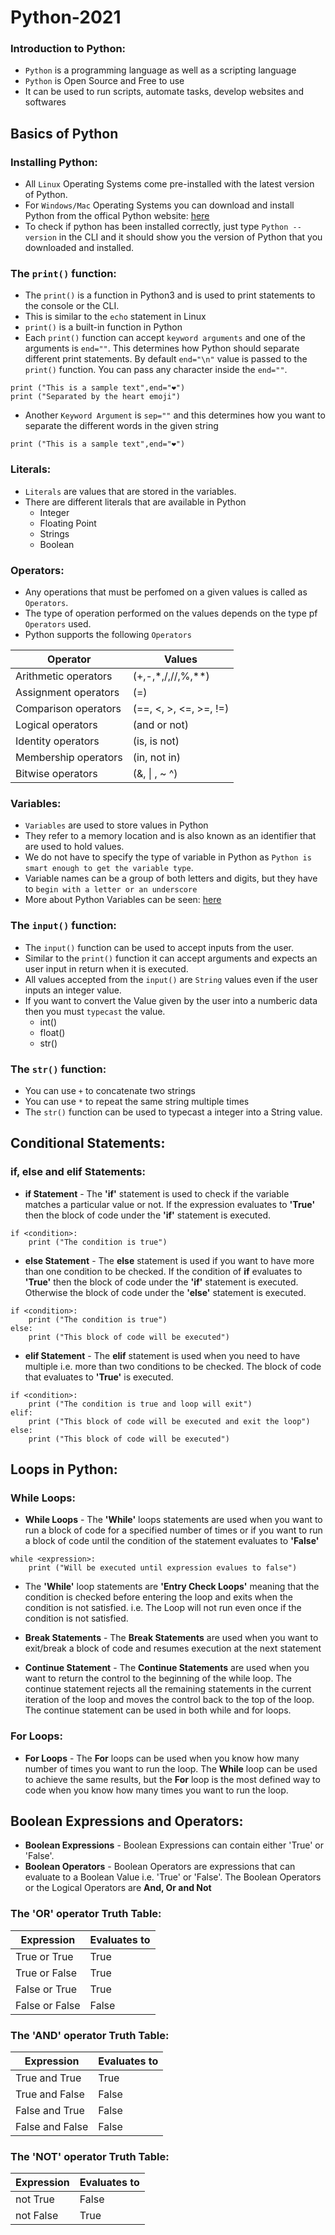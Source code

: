 # Python-2021

### Introduction to Python:

- `Python` is a programming language as well as a scripting language
- `Python` is Open Source and Free to use
- It can be used to run scripts, automate tasks, develop websites and softwares

## Basics of Python

### Installing Python:

- All `Linux` Operating Systems come pre-installed with the latest version of Python.
- For `Windows/Mac` Operating Systems you can download and install Python from the offical Python website: [here](https://www.python.org/downloads/release/python-3100/)
- To check if python has been installed correctly, just type `Python --version` in the CLI and it should show you the version of Python that you downloaded and installed.

### The `print()` function:

- The `print()` is a function in Python3 and is used to print statements to the console or the CLI.
- This is similar to the `echo` statement in Linux
- `print()` is a built-in function in Python
- Each `print()` function can accept `keyword arguments` and one of the arguments is `end=""`. This determines how Python should separate different print statements. By default `end="\n"` value is passed to the `print()` function. You can pass any character inside the `end=""`.
```
print ("This is a sample text",end="❤️")
print ("Separated by the heart emoji")
```
- Another `Keyword Argument` is `sep=""` and this determines how you want to separate the different words in the given string
```
print ("This is a sample text",end="❤️")
```

### Literals:

- `Literals` are values that are stored in the variables.
- There are different literals that are available in Python
  - Integer
  - Floating Point
  - Strings
  - Boolean
  
### Operators:

- Any operations that must be perfomed on a given values is called as `Operators`.
- The type of operation performed on the values depends on the type pf `Operators` used.
- Python supports the following `Operators`

|  **Operator**        | **Values**             |
| -------------------- | ---------------------- |
| Arithmetic operators | (+,-,*,/,//,%,**)      |
| Assignment operators | (=)                    |
| Comparison operators | (==, <, >, <=, >=, !=) |
| Logical operators    | (and or not)           |
| Identity operators   | (is, is not)           |
| Membership operators | (in, not in)           |
| Bitwise operators    | (&, \| , ~ ^)          |

### Variables:

- `Variables` are used to store values in Python
- They refer to a memory location and is also known as an identifier that are used to hold values.
- We do not have to specify the type of variable in Python as `Python is smart enough to get the variable type`.
- Variable names can be a group of both letters and digits, but they have to `begin with a letter or an underscore`
- More about Python Variables can be seen: [here](https://www.javatpoint.com/python-variables)

### The `input()` function:

- The `input()` function can be used to accept inputs from the user.
- Similar to the `print()` function it can accept arguments and expects an user input in return when it is executed.
- All values accepted from the `input()` are `String` values even if the user inputs an integer value.
- If you want to convert the Value given by the user into a numberic data then you must `typecast` the value.
  - int()
  - float()
  - str()

### The `str()` function:

- You can use `+` to concatenate two strings
- You can use `*` to repeat the same string multiple times
- The `str()` function can be used to typecast a integer into a String value.

## Conditional Statements:

### if, else and elif Statements:

- **if Statement** - The **'if'** statement is used to check if the variable matches a particular value or not. If the expression evaluates to **'True'** then the block of code under the **'if'** statement is executed. 

```
if <condition>:
    print ("The condition is true")
```

- **else Statement** - The **else** statement is used if you want to have more than one condition to be checked. If the condition of **if** evaluates to **'True'** then the block of code under the **'if'** statement is executed. Otherwise the block of code under the **'else'** statement is executed. 

```
if <condition>:
    print ("The condition is true")
else:
    print ("This block of code will be executed")
```

- **elif Statement** - The **elif** statement is used when you need to have multiple i.e. more than two conditions to be checked. The block of code that evaluates to **'True'** is executed.


```
if <condition>:
    print ("The condition is true and loop will exit")
elif:
    print ("This block of code will be executed and exit the loop")
else:
    print ("This block of code will be executed")
```

## Loops in Python:

### While Loops:

- **While Loops** - The **'While'** loops statements are used when you want to run a block of code for a specified number of times or if you want to run a block of code until the condition of the statement evaluates to **'False'**

```
while <expression>:
    print ("Will be executed until expression evalues to false")    
```

- The **'While'** loop statements are **'Entry Check Loops'** meaning that the condition is checked before entering the loop and exits when the condition is not satisfied. i.e. The Loop will not run even once if the condition is not satisfied.

- **Break Statements** -  The **Break Statements** are used when you want to exit/break a block of code and resumes execution at the next statement    

- **Continue Statement** - The **Continue Statements** are used when you want to return the control to the beginning of the while loop. The continue statement rejects all the remaining statements in the current iteration of the loop and moves the control back to the top of the loop. The continue statement can be used in both while and for loops.

### For Loops:

- **For Loops** - The **For** loops can be used when you know how many number of times you want to run the loop. The **While** loop can be used to achieve the same results, but the **For** loop is the most defined way to code when you know how many times you want to run the loop.

## Boolean Expressions and Operators:

- **Boolean Expressions** - Boolean Expressions can contain either 'True' or 'False'.
- **Boolean Operators** - Boolean Operators are expressions that can evaluate to a Boolean Value i.e. 'True' or 'False'. The Boolean Operators or the Logical Operators are **And, Or and Not**

### The 'OR' operator Truth Table:

| Expression | Evaluates to  |
|--|--|
| True or True | True  |
|True or False | True |
|False or True| True|
|False or False| False|

### The 'AND' operator Truth Table:

| Expression | Evaluates to  |
|--|--|
|True and True | True|
|True and False | False|
|False and True | False|
|False and False| False|

### The 'NOT' operator Truth Table:

| Expression | Evaluates to  |
|--|--|
|not True | False  |
|not False | True |

